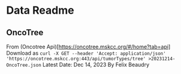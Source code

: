 # Data Readme
## OncoTree
From (Oncotree Api)[https://oncotree.mskcc.org/#/home?tab=api] 
Download as `curl -X GET --header 'Accept: application/json' 'https://oncotree.mskcc.org:443/api/tumorTypes/tree' >20231214-OncoTree.json`
Latest Date: Dec 14, 2023
By Felix Beaudry
